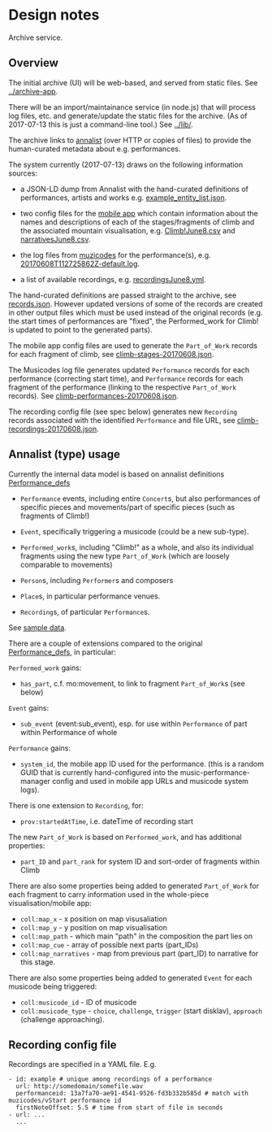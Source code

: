 # Design notes

Archive service.

## Overview

The initial archive (UI) will be web-based, and served from static files. 
See [../archive-app](../archive-app).

There will be an import/maintainance service (in node.js) that will 
process log files, etc. and generate/update the static files for the
archive. (As of 2017-07-13 this is just a command-line tool.) See 
[../lib/](../lib/).

The archive links to [annalist](https://github.com/gklyne/annalist)
(over HTTP or copies of files) to provide the human-curated metadata
about e.g. performances.

The system currently (2017-07-13) draws on the following information
sources:

- a JSON-LD dump from Annalist with the hand-curated definitions of 
performances, artists and works e.g. [example_entity_list.json](../data/test/example_entity_list.json).

- two config files for the [mobile app](https://github.com/littlebugivy/muzivisual)
which contain information about the names and descriptions of each of
the stages/fragments of climb and the associated mountain visualisation,
e.g. [Climb!June8.csv](../data/test/Climb!June8.csv) and 
[narrativesJune8.csv](../data/test/narrativesJune8.csv).

- the log files from [muzicodes](https://github.com/cgreenhalgh/musiccodes)
for the performance(s), e.g. [20170608T112725862Z-default.log](../data/test/20170608T112725862Z-default.log).

- a list of available recordings, e.g. [recordingsJune8.yml](../data/test/recordingsJune8).

The hand-curated definitions are passed straight to the archive, 
see [records.json](../archive-app/src/assets/data/records.json).
However updated versions of some of the records are created in other
output files which must be used instead of the original records 
(e.g. the start times of performances are "fixed", the Performed_work
for Climb! is updated to point to the generated parts).

The mobile app config files are used to generate the `Part_of_Work` 
records for each fragment of climb, see [climb-stages-20170608.json](../archive-app/src/assets/data/climb-stages-20170608.json).

The Musicodes log file generates updated `Performance` records
for each performance (correcting start time), and `Performance` records 
for each fragment of the performance (linking to the respective 
`Part_of_Work` records). See [climb-performances-20170608.json](../archive-app/src/assets/data/climb-performances-20170608.json).

The recording config file (see spec below) generates new `Recording`
records associated with the identified `Performance` and file URL, 
see [climb-recordings-20170608.json](../archive-app/src/assets/data/climb-recordings-20170608.json).

## Annalist (type) usage

Currently the internal data model is based on annalist definitions
[Performance_defs](https://github.com/cgreenhalgh/Performance_defs)

- `Performance` events, including entire `Concert`s, but also performances
of specific pieces and movements/part of specific pieces (such as 
fragments of Climb!)

- `Event`, specifically triggering a musicode (could be a new sub-type).

- `Performed_work`s, including "Climb!" as a whole, and also its 
individual fragments using the new type `Part_of_Work`
(which are loosely comparable to movements)

- `Person`s, including `Performer`s and composers

- `Place`s, in particular performance venues.

- `Recording`s, of particular `Performance`s.

See [sample data](../test/data/example_entity_list.json).

There are a couple of extensions compared to the original
[Performance_defs](https://github.com/gklyne/Performance_defs), in 
particular:

`Performed_work` gains:

- `has_part`, c.f. mo:movement, to link to
fragment `Part_of_Work`s (see below)

`Event` gains:

- `sub_event` (event:sub_event), esp. for use within 
`Performance` of part within Performance of whole

`Performance` gains:

- `system_id`, the mobile app ID used for the performance. 
(this is a random GUID that is currently hand-configured into
the music-performance-manager config and used in mobile app URLs
and musicode system logs).

There is one extension to `Recording`, for:

- `prov:startedAtTime`, i.e. dateTime of recording start

The new `Part_of_Work` is based on `Performed_work`, and has 
additional properties:

- `part_ID` and `part_rank` for system ID and sort-order of fragments
within Climb

There are also some properties being added to generated 
`Part_of_Work` for each fragment to carry information used in
the whole-piece visualisation/mobile app:

- `coll:map_x` - x position on map visusaliation
- `coll:map_y` - y position on map visualisation
- `coll:map_path` - which main "path" in the composition the part lies on
- `coll:map_cue` - array of possible next parts (part_IDs)
- `coll:map_narratives` - map from previous part (part_ID) to narrative for this stage.

There are also some properties being added to generated
`Event` for each musicode being triggered:

- `coll:musicode_id` - ID of musicode
- `coll:musicode_type` - `choice`, `challenge`, `trigger` (start disklav), `approach` (challenge approaching).

## Recording config file

Recordings are specified in a YAML file. E.g.
```
- id: example # unique among recordings of a performance
  url: http://somedomain/somefile.wav
  performanceid: 13a7fa70-ae91-4541-9526-fd3b332b585d # match with muzicodes/vStart performance id
  firstNoteOffset: 5.5 # time from start of file in seconds
- url: ...
  ...
```
